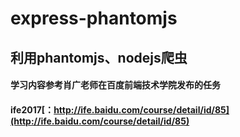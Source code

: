 # express-phantomjs
## 利用phantomjs、nodejs爬虫
#### 学习内容参考肖广老师在百度前端技术学院发布的任务 
#### ife2017[：http://ife.baidu.com/course/detail/id/85](http://ife.baidu.com/course/detail/id/85)

